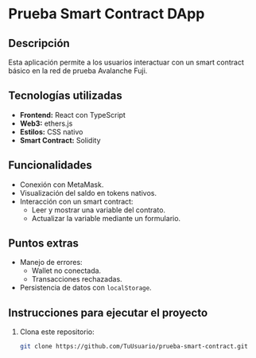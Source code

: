 # Prueba Smart Contract DApp

## Descripción
Esta aplicación permite a los usuarios interactuar con un smart contract básico en la red de prueba Avalanche Fuji.

## Tecnologías utilizadas
- **Frontend:** React con TypeScript
- **Web3:** ethers.js
- **Estilos:** CSS nativo
- **Smart Contract:** Solidity

## Funcionalidades
- Conexión con MetaMask.
- Visualización del saldo en tokens nativos.
- Interacción con un smart contract:
  - Leer y mostrar una variable del contrato.
  - Actualizar la variable mediante un formulario.

## Puntos extras
- Manejo de errores:
  - Wallet no conectada.
  - Transacciones rechazadas.
- Persistencia de datos con `localStorage`.

## Instrucciones para ejecutar el proyecto
1. Clona este repositorio:
   ```bash
   git clone https://github.com/TuUsuario/prueba-smart-contract.git

